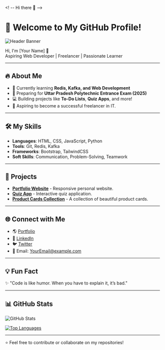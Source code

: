 <! -- Hi there 👋 -->

<!--
**Arunkumar032024/ArunKumar032024** is a ✨ _special_ ✨ repository because its `README.md` (this file) appears on your GitHub profile.

Here are some ideas to get you started:

- 🔭 I’m currently working on ...
- 🌱 I’m currently learning ...
- 👯 I’m looking to collaborate on ...
- 🤔 I’m looking for help with ...
- 💬 Ask me about ...
- 📫 How to reach me: ...
- 😄 Pronouns: ...
- ⚡ Fun fact: ...
-->



# 🌟 Welcome to My GitHub Profile! 

![Header Banner](https://your-image-link.com)

Hi, I'm [Your Name] 👋  
Aspiring Web Developer | Freelancer | Passionate Learner  

---

## 🔥 About Me  
- 🌱 Currently learning **Redis, Kafka, and Web Development**  
- 🎯 Preparing for **Uttar Pradesh Polytechnic Entrance Exam (2025)**  
- 💻 Building projects like **To-Do Lists**, **Quiz Apps**, and more!  
- 🚀 Aspiring to become a successful freelancer in IT.

---

## 🛠️ My Skills  
- **Languages**: HTML, CSS, JavaScript, Python  
- **Tools**: Git, Redis, Kafka  
- **Frameworks**: Bootstrap, TailwindCSS  
- **Soft Skills**: Communication, Problem-Solving, Teamwork

---

## 📂 Projects  
- **[Portfolio Website](https://yourportfolio.com)** - Responsive personal website.  
- **[Quiz App](https://github.com/YourUsername/quiz-app)** - Interactive quiz application.  
- **[Product Cards Collection](https://codepen.io/YourUsername/)** - A collection of beautiful product cards.

---

## 🌐 Connect with Me  
- 🌎 [Portfolio](https://yourportfolio.com)  
- 💼 [LinkedIn](https://linkedin.com/in/YourProfile)  
- 🐦 [Twitter](https://twitter.com/YourUsername)  
- 📧 Email: [YourEmail@example.com](mailto:YourEmail@example.com)

---

## 💡 Fun Fact  
✨ "Code is like humor. When you have to explain it, it’s bad."  

---

## 📊 GitHub Stats  
![GitHub Stats](https://github-readme-stats.vercel.app/api?username=YourUsername&show_icons=true&theme=radical)

[![Top Languages](https://github-readme-stats.vercel.app/api/top-langs/?username=YourUsername&layout=compact&theme=radical)](https://github.com/YourUsername)

---

⭐️ Feel free to contribute or collaborate on my repositories!  
